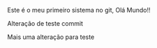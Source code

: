 Este é o meu primeiro sistema no git,  Olá Mundo!!

Alteração de teste commit

Mais uma alteração para teste
